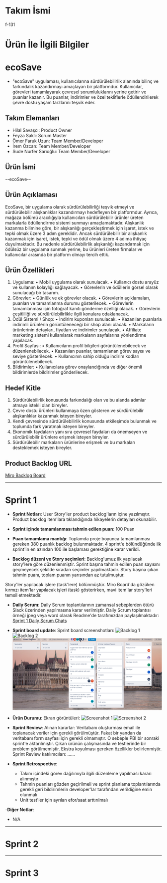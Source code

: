 # **Takım İsmi**

f-131

# Ürün İle İlgili Bilgiler
# ecoSave
- "ecoSave" uygulaması, kullanıcılarına sürdürülebilirlik alanında bilinç ve farkındalık kazandırmayı amaçlayan bir platformdur. Kullanıcılar, görevleri tamamlayarak çevresel sorumluluklarını yerine getirir ve puanlar kazanır. Bu puanlar, indirimler ve özel tekliflerle ödüllendirilerek çevre dostu yaşam tarzlarını teşvik eder.


## Takım Elemanları

- Hilal Savaşcı: Product Owner
- Feyza Saklı: Scrum Master
- Ömer Faruk Uzun: Team Member/Developer
- İrem Özcan: Team Member/Developer
- Sude Nurfer Sarıoğlu: Team Member/Developer

## Ürün İsmi

--ecoSave--

## Ürün Açıklaması
EcoSave, bir uygulama olarak sürdürülebilirliği teşvik etmeyi ve sürdürülebilir alışkanlıklar kazandırmayı hedefleyen bir platformdur. Ayrıca, mağaza bölümü aracılığıyla kullanıcıları sürdürülebilir ürünler üreten markalarla ödüllendirme sistemi sunmayı amaçlamaktadır. Alışkanlık kazanma bilimine göre, bir alışkanlığı gerçekleştirmek için işaret, istek ve tepki olmak üzere 3 adım gereklidir. Ancak sürdürülebilir bir alışkanlık kazanmak için işaret, istek, tepki ve ödül olmak üzere 4 adıma ihtiyaç duyulmaktadır. Bu nedenle sürdürülebilirlik alışkanlığı kazandırmak için ödülsüz bir uygulama sunmak yerine, bu ürünleri üreten firmalar ve kullanıcılar arasında bir platform olmayı tercih ettik.


## Ürün Özellikleri
1.	Uygulama:
•	Mobil uygulama olarak sunulacak.
•	Kullanıcı dostu arayüz ve kullanım kolaylığı sağlayacak.
•	Görevlerin ve ödüllerin görsel olarak sunulacağı bir tasarım.
2.	Görevler:
•	Günlük ve ek görevler olacak.
•	Görevlerin açıklamaları, puanları ve tamamlanma durumu gösterilecek.
•	Görevlerin tamamlanması için fotoğraf kanıtı gönderme özelliği olacak.
•	Görevlerin çeşitliliği ve sürdürülebilirlikle ilgili konulara odaklanacak.
3.	Ödül Sistemi / Shop:
•	İndirim kuponları sunulacak.
•	Kazanılan puanlarla indirimli ürünlerin görüntüleneceği bir shop alanı olacak.
•	Markaların ürünlerinin detayları, fiyatları ve indirimler sunulacak.
•	Affiliate marketing sistemi kullanılarak markaların sayfalarına yönlendirme yapılacak.
4.	Profil Sayfası:
•	Kullanıcıların profil bilgileri görüntülenebilecek ve düzenlenebilecek.
•	Kazanılan puanlar, tamamlanan görev sayısı ve seviye gösterilecek.
•	Kullanıcının sahip olduğu indirim kodları görüntülenebilecek.
5.	Bildirimler:
•	Kullanıcılara görev onaylandığında ve diğer önemli bildirimlerde bildirimler gönderilecek.


## Hedef Kitle
1.	Sürdürülebilirlik konusunda farkındalığı olan ve bu alanda adımlar atmaya istekli olan bireyler.
2.	Çevre dostu ürünleri kullanmaya özen gösteren ve sürdürülebilir alışkanlıklar kazanmak isteyen bireyler.
3.	Kendi çevresinde sürdürülebilirlik konusunda etkileşimde bulunmak ve toplumda fark yaratmak isteyen bireyler.
4.	Ekonomik faydaların yanı sıra çevresel faydaları da önemseyen ve sürdürülebilir ürünlere erişmek isteyen bireyler.
5.	Sürdürülebilir markaların ürünlerine erişmek ve bu markaları desteklemek isteyen bireyler.


## Product Backlog URL

[Miro Backlog Board](https://miro.com/app/board/uXjVOSSCpsI=/)

---

# Sprint 1

- **Sprint Notları**: User Story'ler product backlog'ların içine yazılmıştır. Product backlog item'lara tıklandığında hikayelerin detayları okunabilir.

- **Sprint içinde tamamlanması tahmin edilen puan**: 100 Puan

- **Puan tamamlama mantığı**: Toplamda proje boyunca tamamlanması gereken 380 puanlık backlog bulunmaktadır. 4 sprint'e bölündüğünde ilk sprint'in en azından 100 ile başlaması gerektiğine karar verildi.

- **Backlog düzeni ve Story seçimleri**: Backlog'umuz ilk yapılacak story'lere göre düzenlenmiştir. Sprint başına tahmin edilen puan sayısını geçmeyecek şekilde sıradan seçimler yapılmaktadır. Story başına çıkan tahmin puanı, toplam puanın yarısından az tutulmuştur. 

Story'ler yapılacak işlere (task'lere) bölünmüştür. Miro Board'da gözüken kırmızı item'lar yapılacak işleri (task) gösterirken, mavi item'lar story'leri temsil etmektedir.

- **Daily Scrum**: Daily Scrum toplantılarının zamansal sebeplerden ötürü Slack üzerinden yapılmasına karar verilmiştir. Daily Scrum toplantısı örneği jpeg veya word olarak Readme'de tarafımızdan paylaşılmaktadır: [Sprint 1 Daily Scrum Chats](https://github.com/OyunveUygulamaAkademisi/BootcampScrumTemplate/blob/main/ProjectManagement/Sprint1Documents/DailyScrumMeetingNotesSprint1.docx?raw=true)

- **Sprint board update**: Sprint board screenshotları: 
![Backlog 1](https://raw.githubusercontent.com/OyunveUygulamaAkademisi/BootcampScrumTemplate/main/ProjectManagement/Sprint1Documents/backlog1.png) 
![Backlog 2](https://raw.githubusercontent.com/OyunveUygulamaAkademisi/BootcampScrumTemplate/main/ProjectManagement/Sprint1Documents/backlog2.png) 
![Backlog 3](https://raw.githubusercontent.com/OyunveUygulamaAkademisi/BootcampScrumTemplate/main/ProjectManagement/Sprint1Documents/backlog3.png)

- **Ürün Durumu**: Ekran görüntüleri:
  ![Screenshot 1](https://github.com/OyunveUygulamaAkademisi/BootcampScrumTemplate/blob/main/ProjectManagement/Sprint1Documents/productss1.png?raw=true)
  ![Screenshot 2](https://github.com/OyunveUygulamaAkademisi/BootcampScrumTemplate/blob/main/ProjectManagement/Sprint1Documents/productss2.png?raw=true)

- **Sprint Review**: 
Alınan kararlar: Veritabanı oluşturması email ile toplanacak veriler için gerekli görülmüştür. Fakat bir yandan da veritabanı form sayfası için gerekli olmamıştır. O sebeple PBI bir sonraki sprint'e aktarılmıştır. Çıkan ürünün çalışmasında ve testlerinde bir problem görülmemiştir. Ekstra koyulması gereken özellikler belirlenmiştir. Sprint Review katılımcıları: ......

- **Sprint Retrospective:**
  - Takım içindeki görev dağılımıyla ilgili düzenleme yapılması kararı alınmıştır
  - Tahmin puanları gözden geçirilmeli ve sprint planlama toplantılarında gerekli geri bildirimlerin developer'lar tarafından verildiğine emin olunmalı
  - Unit test'ler için ayrılan efor/saat arttırılmalı 

-**Diğer Notlar**:
- N/A

---

# Sprint 2


---

# Sprint 3
